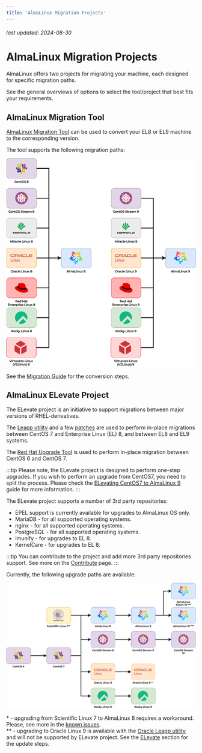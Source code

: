 ```yaml
---
title: 'AlmaLinux Migration Projects'
---
```


###### last updated: 2024-08-30

# AlmaLinux Migration Projects

AlmaLinux offers two projects for migrating your machine, each designed for specific migration paths.

See the general overviews of options to select the tool/project that best fits your requirements.

## AlmaLinux Migration Tool

[AlmaLinux Migration Tool](https://github.com/AlmaLinux/almalinux-deploy) can be used to convert your EL8 or EL9 machine to the corresponding version. 

The tool supports the following migration paths:

![image](/images/migration.svg)

See the [Migration Guide](/documentation/migration-guide) for the conversion steps.

## AlmaLinux ELevate Project

The ELevate project is an initiative to support migrations between major versions of RHEL-derivatives. 
 
The [Leapp utility](https://leapp.readthedocs.io) and a few [patches](https://github.com/AlmaLinux/leapp-repository/commits/almalinux) are used to perform in-place migrations between CentOS 7 and Enterprise Linux (EL) 8, and between EL8 and EL9 systems.

The [Red Hat Upgrade Tool](https://github.com/upgrades-migrations/redhat-upgrade-tool.git) is used to perform in-place migration between CentOS 6 and CentOS 7.

:::tip 
Please note, the ELevate project is designed to perform one-step upgrades. If you wish to perform an upgrade from CentOS7, you need to split the process. Please check the [ELevating CentOS7 to AlmaLinux 9](/elevate/ELevating-CentOS7-to-AlmaLinux-9.md) guide for more information.
:::

The ELevate project supports a number of 3rd party repositories:
* EPEL support is currently available for upgrades to AlmaLinux OS only.
* MariaDB - for all supported operating systems. 
* nginx - for all supported operating systems. 
* PostgreSQL - for all supported operating systems. 
* Imunify - for upgrades to EL 8.
* KernelCare - for upgrades to EL 8.

:::tip
You can contribute to the project and add more 3rd party repositories support. See more on the [Contribute](/elevate/Contribution-guide) page.
:::

Currently, the following upgrade paths are available:

![image](/images/ELevateNG.svg)

\* - upgrading from Scientific Linux 7 to AlmaLinux 8 requires a workaround. Please, see more in the [known issues](/elevate/ELevate-frequent-issues). <br>
\** - upgrading to Oracle Linux 9 is available with the [Oracle Leapp utility](https://blogs.oracle.com/linux/post/upgrade-oracle-linux-8-to-oracle-linux-9-using-leapp) and will not be supported by ELevate project.
See the [ELevate](/elevate/) section for the update steps.

